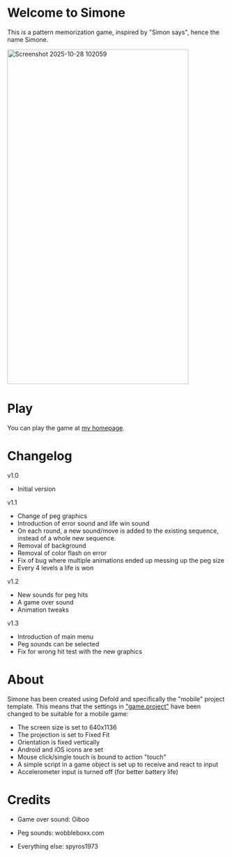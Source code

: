 # Welcome to Simone

This is a pattern memorization game, inspired by "Simon says", hence the name Simone.

<img width="416" height="768" alt="Screenshot 2025-10-28 102059" src="https://github.com/user-attachments/assets/f81d82f8-fa08-4073-87a6-d4f7a571ea46" />

# Play
You can play the game at [my homepage](https://paraschis.gr/filepage.php?key=simone).

# Changelog
v1.0
- Initial version

v1.1
- Change of peg graphics
- Introduction of error sound and life win sound
- On each round, a new sound/move is added to the existing sequence, instead of a whole new sequence.
- Removal of background
- Removal of color flash on error
- Fix of bug where multiple animations ended up messing up the peg size
- Every 4 levels a life is won

v1.2
- New sounds for peg hits
- A game over sound
- Animation tweaks

v1.3
- Introduction of main menu
- Peg sounds can be selected
- Fix for wrong hit test with the new graphics

# About
Simone has been created using Defold and specifically the "mobile" project template. This means that the settings in ["game.project"](defold://open?path=/game.project) have been changed to be suitable for a mobile game:

- The screen size is set to 640x1136
- The projection is set to Fixed Fit
- Orientation is fixed vertically
- Android and iOS icons are set
- Mouse click/single touch is bound to action "touch"
- A simple script in a game object is set up to receive and react to input
- Accelerometer input is turned off (for better battery life)

# Credits
- Game over sound: Oiboo
- Peg sounds: wobbleboxx.com

- Everything else: spyros1973
